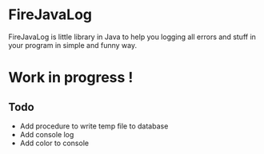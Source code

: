 # FireJavaLog

FireJavaLog is little library in Java to help you logging all errors and stuff in your program in simple and funny way.

# Work in progress !

## Todo
  - Add procedure to write temp file to database
  - Add console log
  - Add color to console
